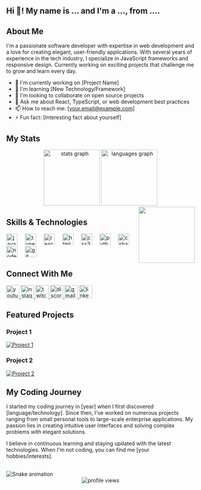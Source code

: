 <h2 align="left">Hi 👋! My name is ... and I'm a ..., from ....</h2>

## About Me
I'm a passionate software developer with expertise in web development and a love for creating elegant, user-friendly applications. With several years of experience in the tech industry, I specialize in JavaScript frameworks and responsive design. Currently working on exciting projects that challenge me to grow and learn every day.

- 🔭 I'm currently working on [Project Name]
- 🌱 I'm learning [New Technology/Framework]
- 👯 I'm looking to collaborate on open source projects
- 💬 Ask me about React, TypeScript, or web development best practices
- 📫 How to reach me: [your.email@example.com]
- ⚡ Fun fact: [Interesting fact about yourself]

## My Stats
<div align="center">
  <img src="https://github-readme-stats.vercel.app/api?username=maurodesouza&hide_title=false&hide_rank=false&show_icons=true&include_all_commits=true&count_private=true&disable_animations=false&theme=dracula&locale=en&hide_border=false" height="150" alt="stats graph"  />
  <img src="https://github-readme-stats.vercel.app/api/top-langs?username=maurodesouza&locale=en&hide_title=false&layout=compact&card_width=320&langs_count=5&theme=dracula&hide_border=false" height="150" alt="languages graph"  />
</div>

<img align="right" height="150" src="https://i.imgflip.com/65efzo.gif"  />

## Skills & Technologies
<div align="left">
  <img src="https://cdn.jsdelivr.net/gh/devicons/devicon/icons/javascript/javascript-original.svg" height="30" alt="javascript logo"  />
  <img width="12" />
  <img src="https://cdn.jsdelivr.net/gh/devicons/devicon/icons/typescript/typescript-original.svg" height="30" alt="typescript logo"  />
  <img width="12" />
  <img src="https://cdn.jsdelivr.net/gh/devicons/devicon/icons/react/react-original.svg" height="30" alt="react logo"  />
  <img width="12" />
  <img src="https://cdn.jsdelivr.net/gh/devicons/devicon/icons/html5/html5-original.svg" height="30" alt="html5 logo"  />
  <img width="12" />
  <img src="https://cdn.jsdelivr.net/gh/devicons/devicon/icons/css3/css3-original.svg" height="30" alt="css3 logo"  />
  <img width="12" />
  <img src="https://cdn.jsdelivr.net/gh/devicons/devicon/icons/python/python-original.svg" height="30" alt="python logo"  />
  <img width="12" />
  <img src="https://cdn.jsdelivr.net/gh/devicons/devicon/icons/csharp/csharp-original.svg" height="30" alt="csharp logo"  />
  <img width="12" />
  <img src="https://cdn.jsdelivr.net/gh/devicons/devicon/icons/nodejs/nodejs-original.svg" height="30" alt="nodejs logo"  />
  <img width="12" />
  <img src="https://cdn.jsdelivr.net/gh/devicons/devicon/icons/git/git-original.svg" height="30" alt="git logo"  />
</div>

## Connect With Me
<div align="left">
  <a href="https://youtube.com/@yourchannel">
    <img src="https://img.shields.io/static/v1?message=Youtube&logo=youtube&label=&color=FF0000&logoColor=white&labelColor=&style=for-the-badge" height="35" alt="youtube logo"  />
  </a>
  <a href="https://instagram.com/yourhandle">
    <img src="https://img.shields.io/static/v1?message=Instagram&logo=instagram&label=&color=E4405F&logoColor=white&labelColor=&style=for-the-badge" height="35" alt="instagram logo"  />
  </a>
  <a href="https://twitch.tv/youraccount">
    <img src="https://img.shields.io/static/v1?message=Twitch&logo=twitch&label=&color=9146FF&logoColor=white&labelColor=&style=for-the-badge" height="35" alt="twitch logo"  />
  </a>
  <a href="https://discord.gg/yourserver">
    <img src="https://img.shields.io/static/v1?message=Discord&logo=discord&label=&color=7289DA&logoColor=white&labelColor=&style=for-the-badge" height="35" alt="discord logo"  />
  </a>
  <a href="mailto:your.email@example.com">
    <img src="https://img.shields.io/static/v1?message=Gmail&logo=gmail&label=&color=D14836&logoColor=white&labelColor=&style=for-the-badge" height="35" alt="gmail logo"  />
  </a>
  <a href="https://linkedin.com/in/yourprofile">
    <img src="https://img.shields.io/static/v1?message=LinkedIn&logo=linkedin&label=&color=0077B5&logoColor=white&labelColor=&style=for-the-badge" height="35" alt="linkedin logo"  />
  </a>
</div>

## Featured Projects
### Project 1
[![Project 1](https://github-readme-stats.vercel.app/api/pin/?username=maurodesouza&repo=project-1&theme=dracula)](https://github.com/maurodesouza/project-1)

### Project 2
[![Project 2](https://github-readme-stats.vercel.app/api/pin/?username=maurodesouza&repo=project-2&theme=dracula)](https://github.com/maurodesouza/project-2)

## My Coding Journey
I started my coding journey in [year] when I first discovered [language/technology]. Since then, I've worked on numerous projects ranging from small personal tools to large-scale enterprise applications. My passion lies in creating intuitive user interfaces and solving complex problems with elegant solutions.

I believe in continuous learning and staying updated with the latest technologies. When I'm not coding, you can find me [your hobbies/interests].

<br clear="both">
<img src="https://raw.githubusercontent.com/maurodesouza/maurodesouza/output/snake.svg" alt="Snake animation" />

<div align="center">
  <img src="https://komarev.com/ghpvc/?username=maurodesouza&label=Profile%20views&color=0e75b6&style=flat" alt="profile views" />
</div>
